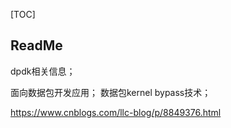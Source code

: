 [TOC]

## ReadMe

dpdk相关信息；

面向数据包开发应用；
数据包kernel bypass技术；



https://www.cnblogs.com/llc-blog/p/8849376.html



